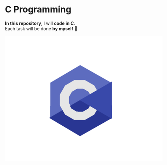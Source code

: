 # C Programming

**In this repository**, I will **code in C**.  
Each task will be done **by myself** 💪

![C Programming](cprogram.gif)
